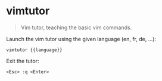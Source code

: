 vimtutor
========

> Vim tutor, teaching the basic vim commands.

Launch the vim tutor using the given language (en, fr, de, ...):

    vimtutor {{language}}

Exit the tutor:

    <Esc> :q <Enter>
